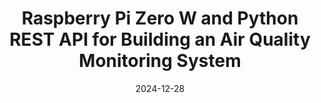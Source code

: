 ---
layout: default
link: https://medium.com/@michredk/raspberry-pi-zero-w-and-python-rest-api-for-building-an-air-quality-monitoring-system-195c5dc53c2d
date: 2024-12-28
title: Raspberry Pi Zero W and Python REST API for Building an Air Quality Monitoring System
description: The article explains how to build an Air Quality Monitoring System using a Raspberry Pi Zero W, sensors, and a Flask REST API to collect and share data on temperature, humidity, and air quality. It’s beginner-friendly and includes steps for setup, sensor connections, and creating a Python-based API.
---
